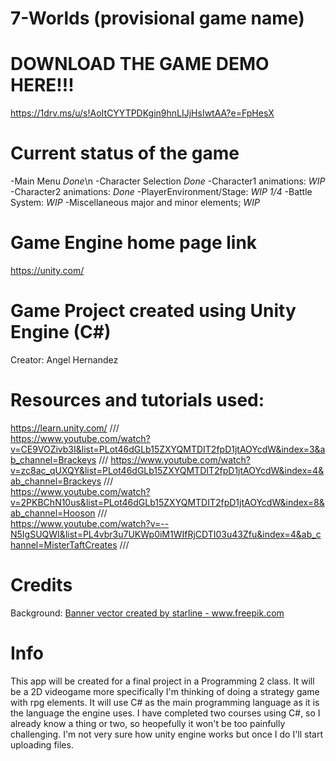 # 7-Worlds (provisional game name)

# DOWNLOAD THE GAME DEMO HERE!!!
https://1drv.ms/u/s!AoItCYYTPDKgin9hnLIJjHsIwtAA?e=FpHesX

# Current status of the game
-Main Menu *Done*\n
-Character Selection *Done*
-Character1 animations: *WIP*
-Character2 animations: *Done*
-PlayerEnvironment/Stage: *WIP 1/4*
-Battle System: *WIP*
-Miscellaneous major and minor elements; *WIP*

# Game Engine home page link
https://unity.com/

# Game Project created using Unity Engine (C#)
Creator: Angel Hernandez

# Resources and tutorials used: 
https://learn.unity.com/       ///         
https://www.youtube.com/watch?v=CE9VOZivb3I&list=PLot46dGLb15ZXYQMTDIT2fpD1jtAOYcdW&index=3&ab_channel=Brackeys       ///
https://www.youtube.com/watch?v=zc8ac_qUXQY&list=PLot46dGLb15ZXYQMTDIT2fpD1jtAOYcdW&index=4&ab_channel=Brackeys       ///         
https://www.youtube.com/watch?v=2PKBChN10us&list=PLot46dGLb15ZXYQMTDIT2fpD1jtAOYcdW&index=8&ab_channel=Hooson       ///         
https://www.youtube.com/watch?v=--N5IgSUQWI&list=PL4vbr3u7UKWp0iM1WIfRjCDTI03u43Zfu&index=4&ab_channel=MisterTaftCreates       ///

# Credits
Background:        <a href='https://www.freepik.com/vectors/banner'>Banner vector created by starline - www.freepik.com</a>
 
 
# Info

This app will be created for a final project in a Programming 2 class. It will be a 2D videogame more specifically I'm thinking of doing a strategy game with rpg elements. It will use C# as the main programming language as it is the language the engine uses. I have completed two courses using C#, so I already know a thing or two, so heopefully it won't be too painfully challenging. I'm not very sure how unity engine works but once I do I'll start uploading files.
